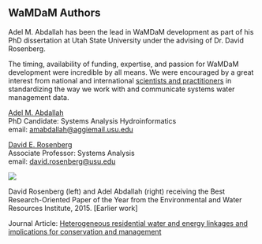 ## WaMDaM Authors

Adel M. Abdallah has been the lead in WaMDaM development as part of his PhD dissertation at Utah State University under the advising of Dr. David Rosenberg.  

The timing, availability of funding, expertise, and passion for WaMDaM development were incredible by all means. We were encouraged by a great interest from national and international [scientists and practitioners](/SponsorsCredit/#acknowledgment) in standardizing the way we work with and communicate systems water management data.

[Adel M. Abdallah](http://rosenberg.usu.edu/students.htm#AdelAbdallah)   
PhD Candidate: Systems Analysis Hydroinformatics  
email: amabdallah@aggiemail.usu.edu

[David E. Rosenberg](http://rosenberg.usu.edu/)   
Associate Professor: Systems Analysis  
email: david.rosenberg@usu.edu

![](/images/authors3.jpg)

David Rosenberg (left) and Adel Abdallah (right)
receiving the Best Research-Oriented Paper of the Year from the Environmental and Water Resources Institute, 2015. [Earlier work]   

Journal Article: [Heterogeneous residential water and energy linkages and implications for conservation and management](https://ascelibrary.org/doi/abs/10.1061/%28ASCE%29WR.1943-5452.0000340)
